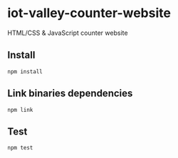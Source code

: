 # iot-valley-counter-website
HTML/CSS &amp; JavaScript counter website

## Install
```npm install```

## Link binaries dependencies
```npm link```

## Test
```npm test```
